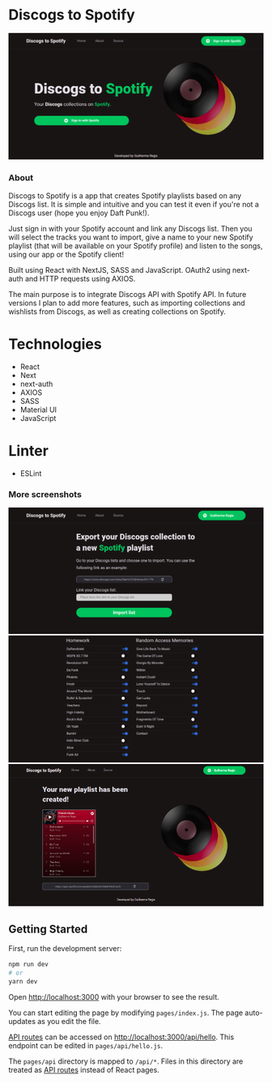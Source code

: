 # Discogs to Spotify

<img src="./public/images/home.png" alt="Discogs to Spotify"  />

### About

Discogs to Spotify is a app that creates Spotify playlists based on any Discogs list.
It is simple and intuitive and you can test it even if you're not a Discogs user (hope you enjoy Daft Punk!).

Just sign in with your Spotify account and link any Discogs list. Then you will select the tracks you want to import, give a name to your new Spotify playlist (that will be available on your Spotify profile) and listen to the songs, using our app or the Spotify client!

Built using React with NextJS, SASS and JavaScript.
OAuth2 using next-auth and HTTP requests using AXIOS.

The main purpose is to integrate Discogs API with Spotify API. In future versions I plan to add more features, such as importing collections and wishlists from Discogs, as well as creating collections on Spotify.

# Technologies

* React
* Next
* next-auth
* AXIOS
* SASS
* Material UI
* JavaScript

# Linter

* ESLint

### More screenshots

<img src="./public/images/collection1.png" alt="Discogs to Spotify"  />
<img src="./public/images/collection2.png" alt="Discogs to Spotify"  />
<img src="./public/images/result.png" alt="Discogs to Spotify"  />







## Getting Started

First, run the development server:

```bash
npm run dev
# or
yarn dev
```

Open [http://localhost:3000](http://localhost:3000) with your browser to see the result.

You can start editing the page by modifying `pages/index.js`. The page auto-updates as you edit the file.

[API routes](https://nextjs.org/docs/api-routes/introduction) can be accessed on [http://localhost:3000/api/hello](http://localhost:3000/api/hello). This endpoint can be edited in `pages/api/hello.js`.

The `pages/api` directory is mapped to `/api/*`. Files in this directory are treated as [API routes](https://nextjs.org/docs/api-routes/introduction) instead of React pages.

